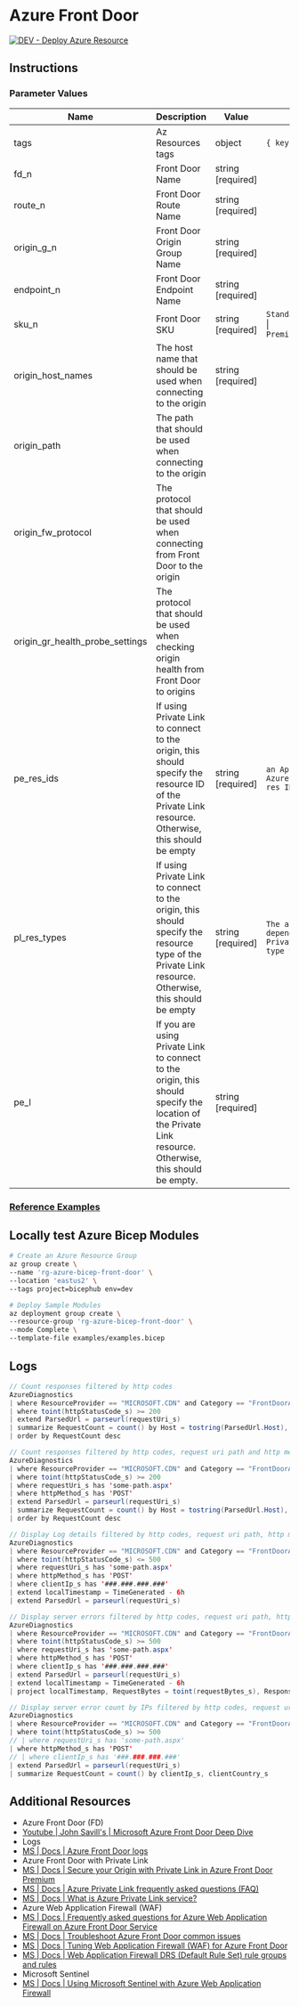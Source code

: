 # Azure Front Door

[![DEV - Deploy Azure Resource](https://github.com/ArtiomLK/azure-bicep-front-door/actions/workflows/dev.orchestrator.yml/badge.svg?branch=main&event=push)](https://github.com/ArtiomLK/azure-bicep-front-door/actions/workflows/dev.orchestrator.yml)

## Instructions

### Parameter Values

| Name                            | Description                                                                                                                                             | Value             | Examples                                                                                  |
| ------------------------------- | ------------------------------------------------------------------------------------------------------------------------------------------------------- | ----------------- | ----------------------------------------------------------------------------------------- |
| tags                            | Az Resources tags                                                                                                                                       | object            | `{ key: value }`                                                                          |
| fd_n                            | Front Door Name                                                                                                                                         | string [required] |                                                                                           |
| route_n                         | Front Door Route Name                                                                                                                                   | string [required] |                                                                                           |
| origin_g_n                      | Front Door Origin Group Name                                                                                                                            | string [required] |                                                                                           |
| endpoint_n                      | Front Door Endpoint Name                                                                                                                                | string [required] |                                                                                           |
| sku_n                           | Front Door SKU                                                                                                                                          | string [required] | `Standard_AzureFrontDoor`            \| `Premium_AzureFrontDoor`                          |
| origin_host_names               | The host name that should be used when connecting to the origin                                                                                         | string [required] |                                                                                           |
| origin_path                     | The path that should be used when connecting to the origin                                                                                              |                   |                                                                                           |
| origin_fw_protocol              | The protocol that should be used when connecting from Front Door to the origin                                                                          |                   |                                                                                           |
| origin_gr_health_probe_settings | The protocol that should be used when checking origin health from Front Door to origins                                                                 |                   |                                                                                           |
| pe_res_ids                      | If using Private Link to connect to the origin, this should specify the resource ID of the Private Link resource. Otherwise, this should be empty       | string [required] | `an App Service res ID, Azure Storage account res ID, etc.`                               |
| pl_res_types                    | If using Private Link to connect to the origin, this should specify the resource type of the Private Link resource. Otherwise, this should be empty     | string [required] | `The allowed value will depend on the specific Private Link resource type you are using.` |
| pe_l                            | If you are using Private Link to connect to the origin, this should specify the location of the Private Link resource. Otherwise, this should be empty. | string [required] |                                                                                           |

### [Reference Examples][1]

## Locally test Azure Bicep Modules

```bash
# Create an Azure Resource Group
az group create \
--name 'rg-azure-bicep-front-door' \
--location 'eastus2' \
--tags project=bicephub env=dev

# Deploy Sample Modules
az deployment group create \
--resource-group 'rg-azure-bicep-front-door' \
--mode Complete \
--template-file examples/examples.bicep
```

## Logs

```java (Kusto)
// Count responses filtered by http codes
AzureDiagnostics
| where ResourceProvider == "MICROSOFT.CDN" and Category == "FrontDoorAccessLog"
| where toint(httpStatusCode_s) >= 200
| extend ParsedUrl = parseurl(requestUri_s)
| summarize RequestCount = count() by Host = tostring(ParsedUrl.Host), StatusCode = httpStatusCode_s
| order by RequestCount desc

// Count responses filtered by http codes, request uri path and http method
AzureDiagnostics
| where ResourceProvider == "MICROSOFT.CDN" and Category == "FrontDoorAccessLog"
| where toint(httpStatusCode_s) >= 200
| where requestUri_s has 'some-path.aspx'
| where httpMethod_s has 'POST'
| extend ParsedUrl = parseurl(requestUri_s)
| summarize RequestCount = count() by Host = tostring(ParsedUrl.Host), StatusCode = httpStatusCode_s, requestUri_s
| order by RequestCount desc

// Display Log details filtered by http codes, request uri path, http method and IP
AzureDiagnostics
| where ResourceProvider == "MICROSOFT.CDN" and Category == "FrontDoorAccessLog"
| where toint(httpStatusCode_s) <= 500
| where requestUri_s has 'some-path.aspx'
| where httpMethod_s has 'POST'
| where clientIp_s has '###.###.###.###'
| extend localTimestamp = TimeGenerated - 6h
| extend ParsedUrl = parseurl(requestUri_s)

// Display server errors filtered by http codes, request uri path, http method and IP
AzureDiagnostics
| where ResourceProvider == "MICROSOFT.CDN" and Category == "FrontDoorAccessLog"
| where toint(httpStatusCode_s) >= 500
| where requestUri_s has 'some-path.aspx'
| where httpMethod_s has 'POST'
| where clientIp_s has '###.###.###.###'
| extend ParsedUrl = parseurl(requestUri_s)
| extend localTimestamp = TimeGenerated - 6h
| project localTimestamp, RequestBytes = toint(requestBytes_s), ResponseBytes = toint(responseBytes_s), clientIp_s, httpStatusCode_s, timeToFirstByte_s, ErrorInfo_s, clientCountry_s

// Display server error count by IPs filtered by http codes, request uri path, http method and IP
AzureDiagnostics
| where ResourceProvider == "MICROSOFT.CDN" and Category == "FrontDoorAccessLog"
| where toint(httpStatusCode_s) >= 500
// | where requestUri_s has 'some-path.aspx'
| where httpMethod_s has 'POST'
// | where clientIp_s has '###.###.###.###'
| extend ParsedUrl = parseurl(requestUri_s)
| summarize RequestCount = count() by clientIp_s, clientCountry_s
```

## Additional Resources

- Azure Front Door (FD)
- [Youtube | John Savill's | Microsoft Azure Front Door Deep Dive][2]
- Logs
- [MS | Docs | Azure Front Door logs][11]
- Azure Front Door with Private Link
- [MS | Docs | Secure your Origin with Private Link in Azure Front Door Premium][4]
- [MS | Docs | Azure Private Link frequently asked questions (FAQ)][5]
- [MS | Docs | What is Azure Private Link service?][6]
- Azure Web Application Firewall (WAF)
- [MS | Docs | Frequently asked questions for Azure Web Application Firewall on Azure Front Door Service][3]
- [MS | Docs | Troubleshoot Azure Front Door common issues][9]
- [MS | Docs | Tuning Web Application Firewall (WAF) for Azure Front Door][8]
- [MS | Docs | Web Application Firewall DRS (Default Rule Set) rule groups and rules][7]
- Microsoft Sentinel
- [MS | Docs | Using Microsoft Sentinel with Azure Web Application Firewall][10]

[1]: ./examples/examples.bicep
[2]: https://www.youtube.com/watch?v=DHiZbIks9i0&ab_channel=JohnSavill%27sTechnicalTraining
[3]: https://docs.microsoft.com/en-us/azure/web-application-firewall/afds/waf-faq
[4]: https://docs.microsoft.com/en-us/azure/frontdoor/private-link
[5]: https://docs.microsoft.com/en-us/azure/private-link/private-link-faq
[6]: https://docs.microsoft.com/en-us/azure/private-link/private-link-service-overview
[7]: https://docs.microsoft.com/en-us/azure/web-application-firewall/afds/waf-front-door-drs
[8]: https://docs.microsoft.com/en-us/azure/web-application-firewall/afds/waf-front-door-tuning
[9]: https://docs.microsoft.com/en-us/azure/frontdoor/troubleshoot-issues
[10]: https://docs.microsoft.com/en-us/azure/web-application-firewall/waf-sentinel
[11]: https://docs.microsoft.com/en-us/azure/frontdoor/standard-premium/how-to-logs